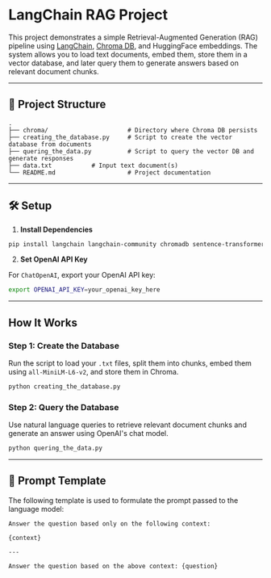 
# LangChain RAG Project

This project demonstrates a simple Retrieval-Augmented Generation (RAG) pipeline using [LangChain](https://github.com/langchain-ai/langchain), [Chroma DB](https://github.com/chroma-core/chroma), and HuggingFace embeddings. The system allows you to load text documents, embed them, store them in a vector database, and later query them to generate answers based on relevant document chunks.

---

## 📁 Project Structure

```
.
├── chroma/                      # Directory where Chroma DB persists
├── creating_the_database.py     # Script to create the vector database from documents
├── quering_the_data.py          # Script to query the vector DB and generate responses
├── data.txt           # Input text document(s)
└── README.md                    # Project documentation
```

---

## 🛠️ Setup

1. **Install Dependencies**

```bash
pip install langchain langchain-community chromadb sentence-transformers langchain-openai
```

2. **Set OpenAI API Key**

For `ChatOpenAI`, export your OpenAI API key:

```bash
export OPENAI_API_KEY=your_openai_key_here
```

---

## How It Works

### Step 1: Create the Database

Run the script to load your `.txt` files, split them into chunks, embed them using `all-MiniLM-L6-v2`, and store them in Chroma.

```bash
python creating_the_database.py
```

### Step 2: Query the Database

Use natural language queries to retrieve relevant document chunks and generate an answer using OpenAI's chat model.

```bash
python quering_the_data.py
```

---

## 📝 Prompt Template

The following template is used to formulate the prompt passed to the language model:

```
Answer the question based only on the following context:

{context}

---

Answer the question based on the above context: {question}
```

